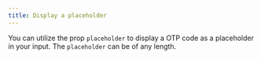 ```yaml
---
title: Display a placeholder
---
```


You can utilize the prop `placeholder` to display a OTP code as a placeholder in your input. The `placeholder` can be of any length.
